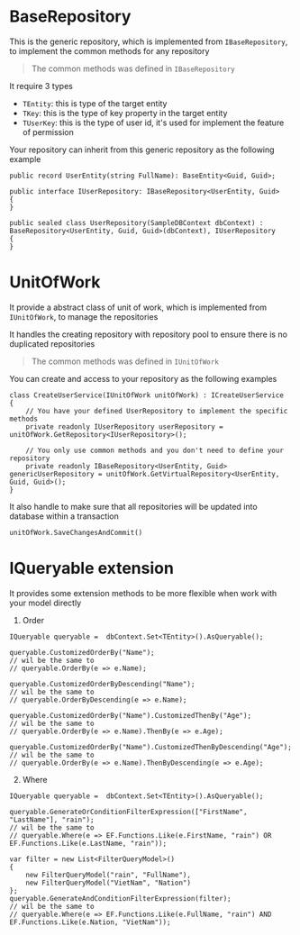 ﻿
# BaseRepository

This is the generic repository, which is implemented from `IBaseRepository`, to implement the common methods for any repository

> The common methods was defined in `IBaseRepository`

It require 3 types

- `TEntity`: this is type of the target entity
- `TKey`: this is the type of key property in the target entity
- `TUserKey`: this is the type of user id, it's used for implement the feature of permission

Your repository can inherit from this generic repository as the following example

```
public record UserEntity(string FullName): BaseEntity<Guid, Guid>;

public interface IUserRepository: IBaseRepository<UserEntity, Guid>
{
}

public sealed class UserRepository(SampleDBContext dbContext) : BaseRepository<UserEntity, Guid, Guid>(dbContext), IUserRepository
{
}
```

# UnitOfWork

It provide a abstract class of unit of work, which is implemented from `IUnitOfWork`, to manage the repositories

It handles the creating repository with repository pool to ensure there is no duplicated repositories

> The common methods was defined in `IUnitOfWork`

You can create and access to your repository as the following examples

```
class CreateUserService(IUnitOfWork unitOfWork) : ICreateUserService
{
    // You have your defined UserRepository to implement the specific methods
    private readonly IUserRepository userRepository = unitOfWork.GetRepository<IUserRepository>();

    // You only use common methods and you don't need to define your repository
    private readonly IBaseRepository<UserEntity, Guid> genericUserRepository = unitOfWork.GetVirtualRepository<UserEntity, Guid, Guid>();
}
```

It also handle to make sure that all repositories will be updated into database within a transaction

```
unitOfWork.SaveChangesAndCommit()
```

# IQueryable extension

It provides some extension methods to be more flexible when work with your model directly

1. Order

```
IQueryable queryable =  dbContext.Set<TEntity>().AsQueryable();

queryable.CustomizedOrderBy("Name");
// wil be the same to 
// queryable.OrderBy(e => e.Name);

queryable.CustomizedOrderByDescending("Name");
// wil be the same to 
// queryable.OrderByDescending(e => e.Name);

queryable.CustomizedOrderBy("Name").CustomizedThenBy("Age");
// wil be the same to 
// queryable.OrderBy(e => e.Name).ThenBy(e => e.Age);

queryable.CustomizedOrderBy("Name").CustomizedThenByDescending("Age");
// wil be the same to 
// queryable.OrderBy(e => e.Name).ThenByDescending(e => e.Age);
```

2. Where

```
IQueryable queryable =  dbContext.Set<TEntity>().AsQueryable();

queryable.GenerateOrConditionFilterExpression(["FirstName", "LastName"], "rain");
// wil be the same to
// queryable.Where(e => EF.Functions.Like(e.FirstName, "rain") OR EF.Functions.Like(e.LastName, "rain"));

var filter = new List<FilterQueryModel>() 
{
    new FilterQueryModel("rain", "FullName"),
    new FilterQueryModel("VietNam", "Nation")
};
queryable.GenerateAndConditionFilterExpression(filter);
// wil be the same to
// queryable.Where(e => EF.Functions.Like(e.FullName, "rain") AND EF.Functions.Like(e.Nation, "VietNam"));
```